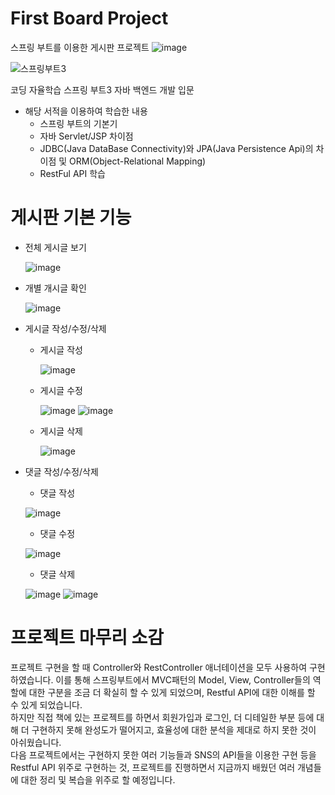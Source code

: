 # First Board Project
스프링 부트를 이용한 게시판 프로젝트
![image](https://github.com/Baesiru/springboot_first_board/assets/151522558/504174f6-d7fd-422e-a047-407551f816aa)

![스프링부트3](https://github.com/Baesiru/springboot_first_board/assets/151522558/bdaada19-4f3b-493b-82f1-45ea897ed9b1)

코딩 자율학습 스프링 부트3 자바 백엔드 개발 입문 
* 해당 서적을 이용하여 학습한 내용
  * 스프링 부트의 기본기
  * 자바 Servlet/JSP 차이점
  * JDBC(Java DataBase Connectivity)와 JPA(Java Persistence Api)의 차이점 및 ORM(Object-Relational Mapping)
  * RestFul API 학습

# 게시판 기본 기능
* 전체 게시글 보기
  
  ![image](https://github.com/Baesiru/springboot_first_board/assets/151522558/504174f6-d7fd-422e-a047-407551f816aa)

* 개별 개시글 확인

  ![image](https://github.com/Baesiru/springboot_first_board/assets/151522558/2aefe051-102c-40d3-9161-89bf87d57449)

  
* 게시글 작성/수정/삭제

  * 게시글 작성

    ![image](https://github.com/Baesiru/springboot_first_board/assets/151522558/ba393c24-d657-4f4e-b662-78da50a48d69)

  * 게시글 수정
 
    ![image](https://github.com/Baesiru/springboot_first_board/assets/151522558/2acc04f8-03b6-40c3-a2ff-9f6d4b48967d)
    ![image](https://github.com/Baesiru/springboot_first_board/assets/151522558/872f2132-70d2-4d5c-89c6-f04aaf1b2528)

  * 게시글 삭제
    
    ![image](https://github.com/Baesiru/springboot_first_board/assets/151522558/9841d0c7-f390-47c3-a0b8-b8b70b002f98)
* 댓글 작성/수정/삭제

  * 댓글 작성
    
  ![image](https://github.com/Baesiru/springboot_first_board/assets/151522558/3d2fbb3e-0610-41b9-a8b5-f544738eaf72)

  + 댓글 수정
    
  ![image](https://github.com/Baesiru/springboot_first_board/assets/151522558/14c7889a-f110-4fd3-a3af-e98397eadddd)

  + 댓글 삭제
    

  ![image](https://github.com/Baesiru/springboot_first_board/assets/151522558/f649ccbf-45b2-40bb-bec0-bffd568bed96)
  ![image](https://github.com/Baesiru/springboot_first_board/assets/151522558/d9f399b1-a4a6-40d1-a55c-12aae8794b48)

# 프로젝트 마무리 소감
프로젝트 구현을 할 때 Controller와 RestController 애너테이션을 모두 사용하여 구현하였습니다.
이를 통해 스프링부트에서 MVC패턴의 Model, View, Controller들의 역할에 대한 구분을 조금 더 확실히 할 수 있게 되었으며, 
Restful API에 대한 이해를 할 수 있게 되었습니다.<br>
하지만 직접 책에 있는 프로젝트를 하면서 회원가입과 로그인, 더 디테일한 부분 등에 대해 더 구현하지 못해 완성도가 떨어지고, 
효율성에 대한 분석을 제대로 하지 못한 것이 아쉬웠습니다.<br>
다음 프로젝트에서는 구현하지 못한 여러 기능들과 SNS의 API들을 이용한 구현 등을 Restful API 위주로 구현하는 것, 
프로젝트를 진행하면서 지금까지 배웠던 여러 개념들에 대한 정리 및 복습을 위주로 할 예정입니다.
